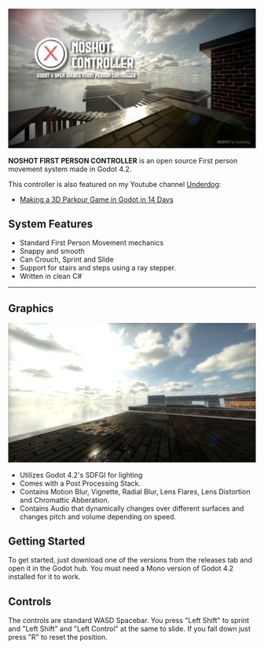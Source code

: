 ![Alt text](docs/CoverImage.png?raw=true)

**NOSHOT FIRST PERSON CONTROLLER** is an open source First person movement system made in Godot 4.2.

This controller is also featured on my Youtube channel [Underdog](https://www.youtube.com/channel/UCg6WHXnqqeDSG1hkJ-_8nTw):
- [Making a 3D Parkour Game in Godot in 14 Days](https://youtu.be/rG3ZGfhmscQ)

## System Features

- Standard First Person Movement mechanics
- Snappy and smooth
- Can Crouch, Sprint and Slide
- Support for stairs and steps using a ray stepper.
- Written in clean C#
---

## Graphics

![Alt text](docs/Graphics.png?raw=true)

- Utilizes Godot 4.2's SDFGI for lighting
- Comes with a Post Processing Stack.
- Contains Motion Blur, Vignette, Radial Blur, Lens Flares, Lens Distortion and Chromattic Abberation.
- Contains Audio that dynamically changes over different surfaces and changes pitch and volume depending on speed.

## Getting Started

To get started, just download one of the versions from the releases tab and open it in the Godot hub.
You must need a Mono version of Godot 4.2 installed for it to work.

## Controls

The controls are standard WASD Spacebar.
You press "Left Shift" to sprint and "Left Shift" and "Left Control" at the same to slide.
If you fall down just press "R" to reset the position.

